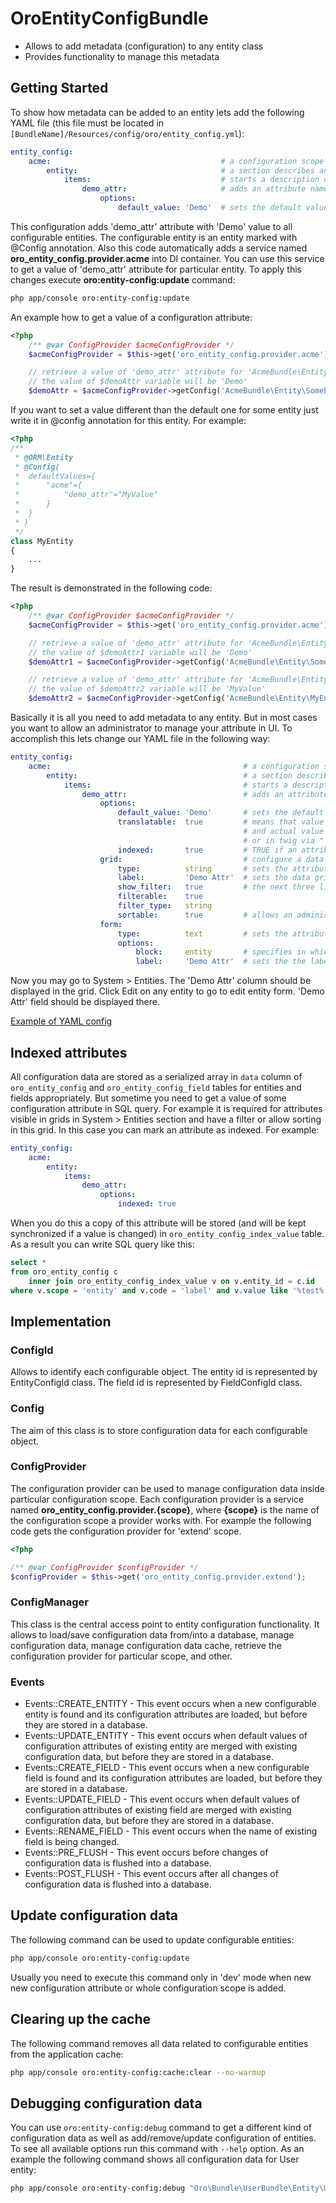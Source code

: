 OroEntityConfigBundle
=====================

- Allows to add metadata (configuration) to any entity class
- Provides functionality to manage this metadata

Getting Started
---------------
To show how metadata can be added to an entity lets add the following YAML file (this file must be located in `[BundleName]/Resources/config/oro/entity_config.yml`):
``` yaml
entity_config:
    acme:                                      # a configuration scope name
        entity:                                # a section describes an entity
            items:                             # starts a description of entity attributes
                demo_attr:                     # adds an attribute named 'demo_attr'
                    options:
                        default_value: 'Demo'  # sets the default value for 'demo_attr' attribute
```
This configuration adds 'demo_attr' attribute with 'Demo' value to all configurable entities. The configurable entity is an entity marked with @Config annotation. Also this code automatically adds a service named **oro_entity_config.provider.acme** into DI container. You can use this service to get a value of 'demo_attr' attribute for particular entity.
To apply this changes execute **oro:entity-config:update** command:
```bash
php app/console oro:entity-config:update
```
An example how to get a value of a configuration attribute:
``` php
<?php
    /** @var ConfigProvider $acmeConfigProvider */
    $acmeConfigProvider = $this->get('oro_entity_config.provider.acme');

    // retrieve a value of 'demo_attr' attribute for 'AcmeBundle\Entity\SomeEntity' entity
    // the value of $demoAttr variable will be 'Demo'
    $demoAttr = $acmeConfigProvider->getConfig('AcmeBundle\Entity\SomeEntity')->get('demo_attr');
```
If you want to set a value different than the default one for some entity just write it in @config annotation for this entity. For example:
``` php
<?php
/**
 * @ORM\Entity
 * @Config(
 *  defaultValues={
 *      "acme"={
 *          "demo_attr"="MyValue"
 *      }
 *  }
 * )
 */
class MyEntity
{
    ...
}
```

The result is demonstrated in the following code:
``` php
<?php
    /** @var ConfigProvider $acmeConfigProvider */
    $acmeConfigProvider = $this->get('oro_entity_config.provider.acme');

    // retrieve a value of 'demo_attr' attribute for 'AcmeBundle\Entity\SomeEntity' entity
    // the value of $demoAttr1 variable will be 'Demo'
    $demoAttr1 = $acmeConfigProvider->getConfig('AcmeBundle\Entity\SomeEntity')->get('demo_attr');

    // retrieve a value of 'demo_attr' attribute for 'AcmeBundle\Entity\MyEntity' entity
    // the value of $demoAttr2 variable will be 'MyValue'
    $demoAttr2 = $acmeConfigProvider->getConfig('AcmeBundle\Entity\MyEntity')->get('demo_attr');
```
Basically it is all you need to add metadata to any entity. But in most cases you want to allow an administrator to manage your attribute in UI. To accomplish this lets change our YAML file in the following way:
``` yaml
entity_config:
    acme:                                           # a configuration scope name
        entity:                                     # a section describes an entity
            items:                                  # starts a description of entity attributes
                demo_attr:                          # adds an attribute named 'demo_attr'
                    options:
                        default_value: 'Demo'       # sets the default value for 'demo_attr' attribute
                        translatable:  true         # means that value of this attribute is translation key
                                                    # and actual value should be taken from translation table
                                                    # or in twig via "|trans" filter
                        indexed:       true         # TRUE if an attribute should be filterable or sortable in a data grid
                    grid:                           # configure a data grid to display 'demo_attr' attribute
                        type:          string       # sets the attribute type
                        label:         'Demo Attr'  # sets the data grid column name
                        show_filter:   true         # the next three lines configure a filter for 'Demo Attr' column
                        filterable:    true
                        filter_type:   string
                        sortable:      true         # allows an administrator to sort rows clicks on 'Demo Attr' column
                    form:
                        type:          text         # sets the attribute type
                        options:
                            block:     entity       # specifies in which block on the form this attribute should be displayed
                            label:     'Demo Attr'  # sets the the label name
```
Now you may go to System > Entities. The 'Demo Attr' column should be displayed in the grid. Click Edit on any entity to go to edit entity form. 'Demo Attr' field should be displayed there.

[Example of YAML config](Resources/doc/configuration.md)

Indexed attributes
------------------
All configuration data are stored as a serialized array in `data` column of `oro_entity_config` and `oro_entity_config_field` tables for entities and fields appropriately. But sometime you need to get a value of some configuration attribute in SQL query. For example it is required for attributes visible in grids in System > Entities section and have a filter or allow sorting in this grid. In this case you can mark an attribute as indexed. For example:
``` yaml
entity_config:
    acme:
        entity:
            items:
                demo_attr:
                    options:
                        indexed: true
```
When you do this a copy of this attribute will be stored (and will be kept synchronized if a value is changed) in `oro_entity_config_index_value` table. As a result you can write SQL query like this:
``` sql
select *
from oro_entity_config c
    inner join oro_entity_config_index_value v on v.entity_id = c.id
where v.scope = 'entity' and v.code = 'label' and v.value like '%test%'
```

Implementation
--------------

### ConfigId
Allows to identify each configurable object. The entity id is represented by EntityConfigId class. The field id is represented by FieldConfigId class.

### Config
The aim of this class is to store configuration data for each configurable object.

### ConfigProvider
The configuration provider can be used to manage configuration data inside particular configuration scope. Each configuration provider is a service named **oro_entity_config.provider.{scope}**, where **{scope}** is the name of the configuration scope a provider works with.
For example the following code gets the configuration provider for 'extend' scope.
``` php
<?php

/** @var ConfigProvider $configProvider */
$configProvider = $this->get('oro_entity_config.provider.extend');
```

### ConfigManager
This class is the central access point to entity configuration functionality. It allows to load/save configuration data from/into a database, manage configuration data, manage configuration data cache, retrieve the configuration provider for particular scope, and other.

### Events
 - Events::CREATE_ENTITY - This event occurs when a new configurable entity is found and its configuration attributes are loaded, but before they are stored in a database.
 - Events::UPDATE_ENTITY - This event occurs when default values of configuration attributes of existing entity are merged with existing configuration data, but before they are stored in a database.
 - Events::CREATE_FIELD  - This event occurs when a new configurable field is found and its configuration attributes are loaded, but before they are stored in a database.
 - Events::UPDATE_FIELD  - This event occurs when default values of configuration attributes of existing field are merged with existing configuration data, but before they are stored in a database.
 - Events::RENAME_FIELD  - This event occurs when the name of existing field is being changed.
 - Events::PRE_FLUSH     - This event occurs before changes of configuration data is flushed into a database.
 - Events::POST_FLUSH    - This event occurs after all changes of configuration data is flushed into a database.

Update configuration data
-------------------------
The following command can be used to update configurable entities:
```bash
php app/console oro:entity-config:update
```
Usually you need to execute this command only in 'dev' mode when new new configuration attribute or whole configuration scope is added.

Clearing up the cache
---------------------
The following command removes all data related to configurable entities from the application cache:
```bash
php app/console oro:entity-config:cache:clear --no-warmup
```

Debugging configuration data
----------------------------
You can use `oro:entity-config:debug` command to get a different kind of configuration data as well as add/remove/update configuration of entities. To see all available options run this command with `--help` option. As an example the following command shows all configuration data for User entity:
```bash
php app/console oro:entity-config:debug "Oro\Bundle\UserBundle\Entity\User"
```
